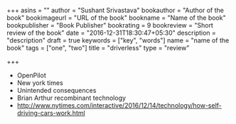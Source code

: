 +++
asins = ""
author = "Sushant Srivastava"
bookauthor = "Author of the book"
bookimageurl = "URL of the book"
bookname = "Name of the book"
bookpublisher = "Book Publisher"
bookrating = 9
bookreview = "Short review of the book"
date = "2016-12-31T18:30:47+05:30"
description = "description"
draft = true
keywords = ["key", "words"]
name = "name of the book"
tags = ["one", "two"]
title = "driverless"
type = "review"

+++

* OpenPilot
* New york times
* Unintended consequences
* Brian Arthur recombinant technology
* http://www.nytimes.com/interactive/2016/12/14/technology/how-self-driving-cars-work.html

